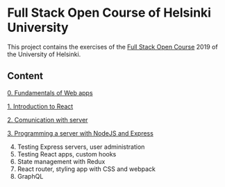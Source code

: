 
# Full Stack Open Course of Helsinki University

This project contains the exercises of the [Full Stack Open Course](https://fullstackopen.com/en/) 2019 of the University of Helsinki.

## Content
 [0. Fundamentals of Web apps](https://github.com/sajjadtaghilou/full-stack-helsinki/tree/master/PART%200)
 
 [1. Introduction to React](https://github.com/sajjadtaghilou/full-stack-helsinki/tree/master/PART%201)

 [2. Comunication with server](https://github.com/sajjadtaghilou/full-stack-helsinki/tree/master/PART%202)
 
 [3. Programming a server with NodeJS and Express](https://github.com/sajjadtaghilou/full-stack-helsinki/tree/master/PART%203)
 
 4. Testing Express servers, user administration
 5. Testing React apps, custom hooks
 6. State management with Redux
 7. React router, styling app with CSS and webpack
 8. GraphQL

